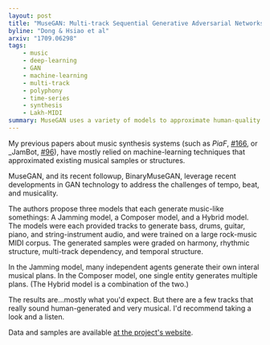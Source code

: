 ```yaml
---
layout: post
title: "MuseGAN: Multi-track Sequential Generative Adversarial Networks for Symbolic Music Generation and Accompaniment"
byline: "Dong & Hsiao et al"
arxiv: "1709.06298"
tags:
    - music
    - deep-learning
    - GAN
    - machine-learning
    - multi-track
    - polyphony
    - time-series
    - synthesis
    - Lakh-MIDI
summary: MuseGAN uses a variety of models to approximate human-quality musical composition using GAN architectures.
---
```


My previous papers about music synthesis systems (such as _PiaF_, [#166](http://blog.jordan.matelsky.com/365papers/166), or _JamBot, [#96](http://blog.jordan.matelsky.com/365papers/96)), have mostly relied on machine-learning techniques that approximated existing musical samples or structures.

MuseGAN, and its recent followup, BinaryMuseGAN, leverage recent developments in GAN technology to address the challenges of tempo, beat, and musicality.

The authors propose three models that each generate music-like somethings: A Jamming model, a Composer model, and a Hybrid model. The models were each provided tracks to generate bass, drums, guitar, piano, and string-instrument audio, and were trained on a large rock-music MIDI corpus. The generated samples were graded on harmony, rhythmic structure, multi-track dependency, and temporal structure.

In the Jamming model, many independent agents generate their own interal musical plans. In the Composer model, one single entity generates multiple plans. (The Hybrid model is a combination of the two.)

The results are...mostly what you'd expect. But there are a few tracks that really sound human-generated and very musical. I'd recommend taking a look and a listen.

Data and samples are available [at the project's website](https://salu133445.github.io/musegan/).
